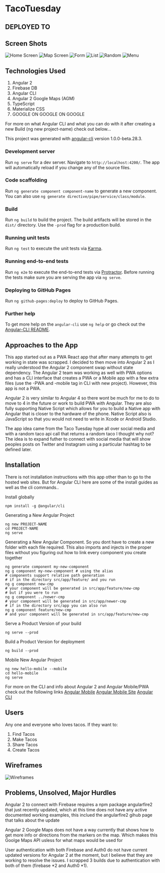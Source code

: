 # TacoTuesday

## DEPLOYED TO
[](https://pwa-taco-tuesday.firebaseapp.com)
[](https://taco-tuesday.herokuapp.com)

## Screen Shots
![Home Screen](./images/home.png)
![Map Screen](./images/map.png)
![Form](./images/form.png)
![List](./images/list.png)
![Random](./images/random.png)
![Menu](./images/menu.png)

## Technologies Used

1. Angular 2
2. Firebase DB
3. Angular CLI
4. Angular 2 Google Maps (AGM)
5. TypeScript
6. Materialize CSS
7. GOOGLE ON GOOGLE ON GOOGLE

For more on what Angular CLI and what you can do with it after creating a new Build (ng new project-name) check out below...

This project was generated with [angular-cli](https://github.com/angular/angular-cli) version 1.0.0-beta.28.3.

### Development server
Run `ng serve` for a dev server. Navigate to `http://localhost:4200/`. The app will automatically reload if you change any of the source files.

### Code scaffolding

Run `ng generate component component-name` to generate a new component. You can also use `ng generate directive/pipe/service/class/module`.

### Build

Run `ng build` to build the project. The build artifacts will be stored in the `dist/` directory. Use the `-prod` flag for a production build.

### Running unit tests

Run `ng test` to execute the unit tests via [Karma](https://karma-runner.github.io).

### Running end-to-end tests

Run `ng e2e` to execute the end-to-end tests via [Protractor](http://www.protractortest.org/).
Before running the tests make sure you are serving the app via `ng serve`.

### Deploying to GitHub Pages

Run `ng github-pages:deploy` to deploy to GitHub Pages.

### Further help

To get more help on the `angular-cli` use `ng help` or go check out the [Angular-CLI README](https://github.com/angular/angular-cli/blob/master/README.md).

## Approaches to the App
This app started out as a PWA React app that after many attempts to get working in state was scrapped. I decided to then move into Angular 2 as I really understood the Angular 2 component swap without state dependency. The Angular 2 team was working as well with PWA options and has a CLI interface that creates a PWA or a Mobile app with a few extra files (use the -PWA and -mobile tag in CLI with new project). However, this app is not a PWA.

Angular 2 is very similar to Angular 4 so there wont be much for me to do to move to 4 in the future or work to build PWA with Angular. They are also fully supporting Native Script which allows for you to build a Native app with Angular that is closer to the hardware of the phone. Native Script also is JavaScript so that you would not need to write in Xcode or Android Studio.

The app idea came from the Taco Tuesday hype all over social media and with a random taco api call that returns a random taco I thought why not? The idea is to expand futher to connect with social media that will show peoples posts on Twitter and Instagram using a particular hashtag to be defined later.

## Installation
There is not installation instructions with this app other than to go to the hosted web sites. But for Angular CLI here are some of the install guides as well as the cli commands..

Install globally
```command line
npm install -g @angular/cli
```

Generating a New Angular Project
```command line
ng new PROJECT-NAME
cd PROJECT-NAME
ng serve
```

Generating a New Angular Component. So you dont have to create a new folder with each file required. This also imports and injects in the proper files without you figuring out how to link every component you create together
```command line
ng generate component my-new-component
ng g component my-new-component # using the alias
# components support relative path generation
# if in the directory src/app/feature/ and you run
ng g component new-cmp
# your component will be generated in src/app/feature/new-cmp
# but if you were to run
ng g component ../newer-cmp
# your component will be generated in src/app/newer-cmp
# if in the directory src/app you can also run
ng g component feature/new-cmp
# and your component will be generated in src/app/feature/new-cmp
```

Serve a Product Version of your build
```command line
ng serve --prod
```

Build a Product Version for deployment
```command line
ng build --prod
```

Mobile New Angular Project
```command line
ng new hello-mobile --mobile
cd hello-mobile
ng serve
```

For more on the CLI and info about Angular 2 and Angular Mobile/PWA check out the following links
[Angular Mobile](https://github.com/angular/mobile-toolkit)
[Angular Mobile Site](https://mobile.angular.io/)
[Angular CLI](https://github.com/angular/angular-cli)

## Users
Any one and everyone who loves tacos. If they want to:
1. Find Tacos
2. Make Tacos
3. Share Tacos
4. Create Tacos

## Wireframes
![Wireframes](./Sketch/TacoTuesday.sketch)

## Problems, Unsolved, Major Hurdles
Angular 2 to connect with Firebase requires a npm package angularfire2 that just recently updated, which at this time does not have any active documented working examples, this inclued the angularfire2 gihub page that talks about the update

Angular 2 Google Maps does not have a way currently that shows how to get more info or directions from the markers on the map. Which makes this Goolge Maps API usless for what maps would be used for

User authentication with both Firebase and Auth0 do not have current updated versions for Angular 2 at the moment, but I believe that they are working to resolve the issues. I scrapped 3 builds due to authentication with both of them (firebase *2 and Auth0 *1).